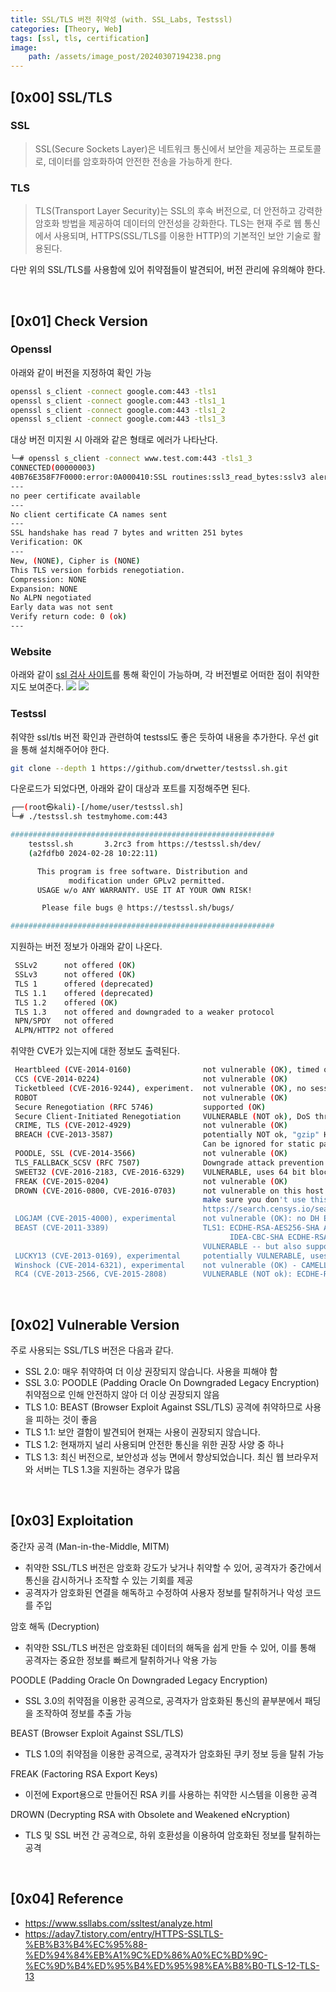 ```yaml
---
title: SSL/TLS 버전 취약성 (with. SSL_Labs, Testssl)
categories: [Theory, Web]
tags: [ssl, tls, certification]
image:
    path: /assets/image_post/20240307194238.png
---
```


## [0x00] SSL/TLS

### SSL
> SSL(Secure Sockets Layer)은 네트워크 통신에서 보안을 제공하는 프로토콜로, 데이터를 암호화하여 안전한 전송을 가능하게 한다.

### TLS
> TLS(Transport Layer Security)는 SSL의 후속 버전으로, 더 안전하고 강력한 암호화 방법을 제공하여 데이터의 안전성을 강화한다. TLS는 현재 주로 웹 통신에서 사용되며, HTTPS(SSL/TLS를 이용한 HTTP)의 기본적인 보안 기술로 활용된다.

다만 위의 SSL/TLS를 사용함에 있어 취약점들이 발견되어, 버전 관리에 유의해야 한다.

</br>

## [0x01] Check Version

### Openssl
아래와 같이 버전을 지정하여 확인 가능
``` bash
openssl s_client -connect google.com:443 -tls1
openssl s_client -connect google.com:443 -tls1_1
openssl s_client -connect google.com:443 -tls1_2
openssl s_client -connect google.com:443 -tls1_3
```
대상 버전 미지원 시 아래와 같은 형태로 에러가 나타난다. 
``` bash
└─# openssl s_client -connect www.test.com:443 -tls1_3
CONNECTED(00000003)
40B76E358F7F0000:error:0A000410:SSL routines:ssl3_read_bytes:sslv3 alert handshake failure:../ssl/record/rec_layer_s3.c:1586:SSL alert number 40
---
no peer certificate available
---
No client certificate CA names sent
---
SSL handshake has read 7 bytes and written 251 bytes
Verification: OK
---
New, (NONE), Cipher is (NONE)
This TLS version forbids renegotiation.
Compression: NONE
Expansion: NONE
No ALPN negotiated
Early data was not sent
Verify return code: 0 (ok)
---
```


### Website
아래와 같이 [ssl 검사 사이트](https://www.ssllabs.com/ssltest/analyze.html?d=smilegate.com)를 통해 확인이 가능하며, 각 버전별로 어떠한 점이 취약한지도 보여준다.
![](../assets/image_post/20240307184917.png)
![](../assets/image_post/20240307184801.png)


### Testssl
취약한 ssl/tls 버전 확인과 관련하여 testssl도 좋은 듯하여 내용을 추가한다. 우선 git을 통해 설치해주어야 한다.
``` bash
git clone --depth 1 https://github.com/drwetter/testssl.sh.git
```

다운로드가 되었다면, 아래와 같이 대상과 포트를 지정해주면 된다.
``` bash
┌──(root㉿kali)-[/home/user/testssl.sh]
└─# ./testssl.sh testmyhome.com:443

###########################################################
    testssl.sh       3.2rc3 from https://testssl.sh/dev/
    (a2fdfb0 2024-02-28 10:22:11)

      This program is free software. Distribution and
             modification under GPLv2 permitted.
      USAGE w/o ANY WARRANTY. USE IT AT YOUR OWN RISK!

       Please file bugs @ https://testssl.sh/bugs/

###########################################################
```

지원하는 버전 정보가 아래와 같이 나온다.
``` bash
 SSLv2      not offered (OK)
 SSLv3      not offered (OK)
 TLS 1      offered (deprecated)
 TLS 1.1    offered (deprecated)
 TLS 1.2    offered (OK)
 TLS 1.3    not offered and downgraded to a weaker protocol
 NPN/SPDY   not offered
 ALPN/HTTP2 not offered
```

취약한 CVE가 있는지에 대한 정보도 출력된다.
``` bash
 Heartbleed (CVE-2014-0160)                not vulnerable (OK), timed out
 CCS (CVE-2014-0224)                       not vulnerable (OK)
 Ticketbleed (CVE-2016-9244), experiment.  not vulnerable (OK), no session ticket extension
 ROBOT                                     not vulnerable (OK)
 Secure Renegotiation (RFC 5746)           supported (OK)
 Secure Client-Initiated Renegotiation     VULNERABLE (NOT ok), DoS threat (10 attempts)
 CRIME, TLS (CVE-2012-4929)                not vulnerable (OK)
 BREACH (CVE-2013-3587)                    potentially NOT ok, "gzip" HTTP compression detected. - only supplied "/" tested
                                           Can be ignored for static pages or if no secrets in the page
 POODLE, SSL (CVE-2014-3566)               not vulnerable (OK)
 TLS_FALLBACK_SCSV (RFC 7507)              Downgrade attack prevention supported (OK)
 SWEET32 (CVE-2016-2183, CVE-2016-6329)    VULNERABLE, uses 64 bit block ciphers
 FREAK (CVE-2015-0204)                     not vulnerable (OK)
 DROWN (CVE-2016-0800, CVE-2016-0703)      not vulnerable on this host and port (OK)
                                           make sure you don't use this certificate elsewhere with SSLv2 enabled services, see
                                           https://search.censys.io/search?resource=hosts&virtual_hosts=INCLUDE&q=CC487D6793B486502A9E1DDB26AA4DF1B993C7830354A47E0DE22849F47D55B7
 LOGJAM (CVE-2015-4000), experimental      not vulnerable (OK): no DH EXPORT ciphers, no DH key detected with <= TLS 1.2
 BEAST (CVE-2011-3389)                     TLS1: ECDHE-RSA-AES256-SHA AES256-SHA CAMELLIA256-SHA ECDHE-RSA-AES128-SHA AES128-SHA SEED-SHA CAMELLIA128-SHA
                                                 IDEA-CBC-SHA ECDHE-RSA-DES-CBC3-SHA DES-CBC3-SHA
                                           VULNERABLE -- but also supports higher protocols  TLSv1.1 TLSv1.2 (likely mitigated)
 LUCKY13 (CVE-2013-0169), experimental     potentially VULNERABLE, uses cipher block chaining (CBC) ciphers with TLS. Check patches
 Winshock (CVE-2014-6321), experimental    not vulnerable (OK) - CAMELLIA or ECDHE_RSA GCM ciphers found
 RC4 (CVE-2013-2566, CVE-2015-2808)        VULNERABLE (NOT ok): ECDHE-RSA-RC4-SHA RC4-SHA RC4-MD5

```

</br>

## [0x02] Vulnerable Version
주로 사용되는 SSL/TLS 버전은 다음과 같다.

- SSL 2.0: 매우 취약하여 더 이상 권장되지 않습니다. 사용을 피해야 함
- SSL 3.0: POODLE (Padding Oracle On Downgraded Legacy Encryption) 취약점으로 인해 안전하지 않아 더 이상 권장되지 않음
- TLS 1.0: BEAST (Browser Exploit Against SSL/TLS) 공격에 취약하므로 사용을 피하는 것이 좋음
- TLS 1.1: 보안 결함이 발견되어 현재는 사용이 권장되지 않습니다.
- TLS 1.2: 현재까지 널리 사용되며 안전한 통신을 위한 권장 사양 중 하나
- TLS 1.3: 최신 버전으로, 보안성과 성능 면에서 향상되었습니다. 최신 웹 브라우저와 서버는 TLS 1.3을 지원하는 경우가 많음

</br>

## [0x03] Exploitation
중간자 공격 (Man-in-the-Middle, MITM)
- 취약한 SSL/TLS 버전은 암호화 강도가 낮거나 취약할 수 있어, 공격자가 중간에서 통신을 감시하거나 조작할 수 있는 기회를 제공
- 공격자가 암호화된 연결을 해독하고 수정하여 사용자 정보를 탈취하거나 악성 코드를 주입

암호 해독 (Decryption)
- 취약한 SSL/TLS 버전은 암호화된 데이터의 해독을 쉽게 만들 수 있어, 이를 통해 공격자는 중요한 정보를 빠르게 탈취하거나 악용 가능

POODLE (Padding Oracle On Downgraded Legacy Encryption)
- SSL 3.0의 취약점을 이용한 공격으로, 공격자가 암호화된 통신의 끝부분에서 패딩을 조작하여 정보를 추출 가능

BEAST (Browser Exploit Against SSL/TLS)
- TLS 1.0의 취약점을 이용한 공격으로, 공격자가 암호화된 쿠키 정보 등을 탈취 가능

FREAK (Factoring RSA Export Keys)
- 이전에 Export용으로 만들어진 RSA 키를 사용하는 취약한 시스템을 이용한 공격

DROWN (Decrypting RSA with Obsolete and Weakened eNcryption)
- TLS 및 SSL 버전 간 공격으로, 하위 호환성을 이용하여 암호화된 정보를 탈취하는 공격


</br>

## [0x04] Reference
- https://www.ssllabs.com/ssltest/analyze.html
- https://aday7.tistory.com/entry/HTTPS-SSLTLS-%EB%B3%B4%EC%95%88-%ED%94%84%EB%A1%9C%ED%86%A0%EC%BD%9C-%EC%9D%B4%ED%95%B4%ED%95%98%EA%B8%B0-TLS-12-TLS-13
